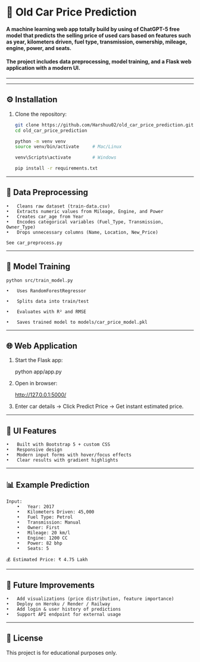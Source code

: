 # 🚗 Old Car Price Prediction

#### A machine learning web app totally build by using of ChatGPT-5 free model that predicts the **selling price of used cars** based on features such as year, kilometers driven, fuel type, transmission, ownership, mileage, engine, power, and seats.  

#### The project includes **data preprocessing, model training, and a Flask web application with a modern UI**.

---

---

## ⚙️ Installation

1. Clone the repository:
   ```bash
   git clone https://github.com/Harshuu02/old_car_price_prediction.git
   cd old_car_price_prediction

   python -m venv venv
   source venv/bin/activate     # Mac/Linux
   
   venv\Scripts\activate        # Windows
   
   pip install -r requirements.txt


---

## 🧹 Data Preprocessing

	•	Cleans raw dataset (train-data.csv)
	•	Extracts numeric values from Mileage, Engine, and Power
	•	Creates car_age from Year
	•	Encodes categorical variables (Fuel_Type, Transmission, Owner_Type)
	•	Drops unnecessary columns (Name, Location, New_Price)

    See car_preprocess.py

---

## 🤖 Model Training

    python src/train_model.py

    •	Uses RandomForestRegressor

    •	Splits data into train/test

    •	Evaluates with R² and RMSE

    •	Saves trained model to models/car_price_model.pkl

---

## 🌐 Web Application

1.	Start the Flask app:

     python app/app.py

2.	Open in browser:

    http://127.0.0.1:5000/

3.	Enter car details → Click Predict Price → Get instant estimated price.

---

## 🎨 UI Features

	•	Built with Bootstrap 5 + custom CSS
	•	Responsive design
	•	Modern input forms with hover/focus effects
	•	Clear results with gradient highlights

---

## 📊 Example Prediction

    Input:
	    •	Year: 2017
	    •	Kilometers Driven: 45,000
	    •	Fuel Type: Petrol
	    •	Transmission: Manual
	    •	Owner: First
	    •	Mileage: 20 km/l
	    •	Engine: 1200 CC
	    •	Power: 82 bhp
	    •	Seats: 5

    💰 Estimated Price: ₹ 4.75 Lakh

---

## 🚀 Future Improvements

	•	Add visualizations (price distribution, feature importance)
	•	Deploy on Heroku / Render / Railway
	•	Add login & user history of predictions
	•	Support API endpoint for external usage

---

## 📝 License

This project is for educational purposes only.
